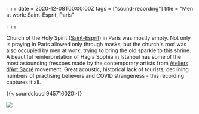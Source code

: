 +++
date = 2020-12-08T00:00:00Z
tags = ["sound-recording"]
title = "Men at work: Saint-Esprit, Paris"

+++

Church of the Holy Spirit ([Saint-Esprit](https://en.wikipedia.org/wiki/Saint-Esprit,_Paris)) in Paris was mostly empty. Not only is praying in Paris allowed only through masks, but the church's roof was also occupied by men at work, trying to bring the old sparkle to this shrine. A beautiful reinterpretation of Hagia Sophia in Istanbul has some of the most astounding frescoes made by the contemporary artists from [Ateliers d'Art Sacré](https://en.wikipedia.org/wiki/Ateliers_d%27Art_Sacr%C3%A9) movement. Great acoustic, historical lack of tourists, declining numbers of practising believers and COVID strangeness - this recording captures it all.

{{< soundcloud 945716020>}}

[![](/uploads/paris2.jpg)](https://ll2028ee.netlify.app/uploads/paris2.jpg)